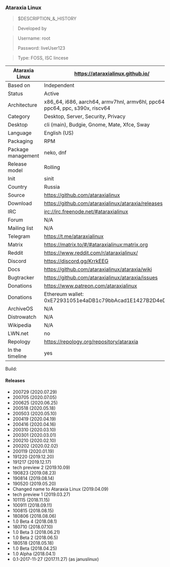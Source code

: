 ### Ataraxia Linux

> $DESCRIPTION_&_HISTORY
>
>

> Developed by

> Username: root
>
> Password: liveUser123

> Type: FOSS, ISC lincese

| Ataraxia Linux | <https://ataraxialinux.github.io/> |
|--------------------|--|
| Based on           | Independent |
| Status             | Active |
| Architecture       | x86_64, i686, aarch64, armv7hnl, armv6hl, ppc64le, ppc64, ppc, s390x, riscv64 |
| Category           | Desktop, Server, Security, Privacy |
| Desktop            | cli (main), Budgie, Gnome, Mate, Xfce, Sway |
| Language           | English (US) |
| Packaging          | RPM |
| Package management | neko, dnf |
| Release model      | Rolling |
| Init               | sinit |
| Country            | Russia |
| Source | <https://github.com/ataraxialinux> |
| Download | <https://github.com/ataraxialinux/ataraxia/releases> |
| IRC | <irc://irc.freenode.net/#ataraxialinux> |
| Forum | N/A |
| Mailing list | N/A |
| Telegram | <https://t.me/ataraxialinux> |
| Matrix | <https://matrix.to/#/#ataraxialinux:matrix.org> |
| Reddit | <https://www.reddit.com/r/ataraxialinux/> |
| Discord | <https://discord.gg/KrrkEEG> |
| Docs | <https://github.com/ataraxialinux/ataraxia/wiki> |
| Bugtracker | <https://github.com/ataraxialinux/ataraxia/issues> |
| Donations | <https://www.patreon.com/ataraxialinux> |
| Donations | Ethereum wallet: 0xE72931051e4aDB1c79bbAcad1E1427B2D4eD0D01 |
| ArchiveOS | N/A |
| Distrowatch | N/A |
| Wikipedia | N/A |
| LWN.net | no |
| Repology | <https://repology.org/repository/ataraxia> |
| In the timeline | yes |

Build: 

#### Releases

* 200729 (2020.07.29)
* 200705 (2020.07.05)
* 200625 (2020.06.25)
* 200518 (2020.05.18)
* 200503 (2020.05.10)
* 200419 (2020.04.19)
* 200416 (2020.04.16)
* 200310 (2020.03.10)
* 200301 (2020.03.01)
* 200210 (2020.02.10)
* 200202 (2020.02.02)
* 200119 (2020.01.19)
* 191220 (2019.12.20)
* 191217 (2019.12.17)
* tech preview 2 (2019.10.09)
* 190823 (2019.08.23)
* 190814 (2019.08.14)
* 190520 (2019.05.20)
* Changed name to Ataraxia Linux (2019.04.09)
* tech preview 1 (2019.03.27)
* 101115 (2018.11.15)
* 100911 (2018.09.11)
* 100815 (2018.08.15)
* 180806 (2018.08.06)
* 1.0 Beta 4 (2018.08.1)
* 180710 (2018.07.10)
* 1.0 Beta 3 (2018.06.21)
* 1.0 Beta 2 (2018.06.5)
* 180518 (2018.05.18)
* 1.0 Beta (2018.04.25)
* 1.0 Alpha (2018.04.1)
* 0.1-2017-11-27 (2017.11.27) (as januslinux)
